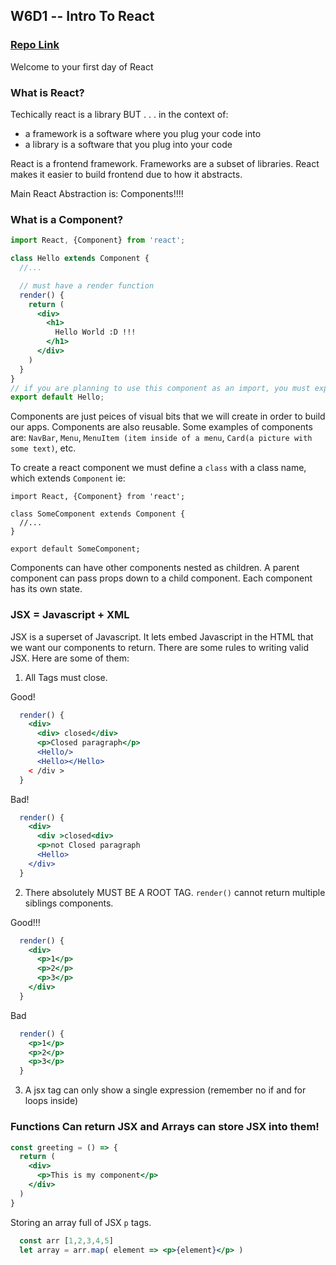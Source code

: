 ## W6D1  -- Intro To React

### [Repo Link](https://github.com/vasiliy-klimkin/intro-to-react-w6d1)

Welcome to your first day of React

### What is React?

Techically react is a library BUT . . . in the context of:

  - a framework is a software where you plug your code into
  - a library is a software that you plug into your code

React is a frontend framework. Frameworks are a subset of libraries. React makes it easier to build frontend due to how it abstracts.

Main React Abstraction is: Components!!!!

### What is a Component?

```jsx
import React, {Component} from 'react';

class Hello extends Component {
  //...

  // must have a render function
  render() {
    return (
      <div>
        <h1>
          Hello World :D !!!
        </h1>
      </div>
    )
  }
}
// if you are planning to use this component as an import, you must export it.
export default Hello;
```

Components are just peices of visual bits that we will create in order to build our apps. Components are also reusable. Some examples of components are: `NavBar`, `Menu`, `MenuItem (item inside of a menu`, `Card(a picture with some text)`, etc.

To create a react component we must define a `class` with a class name, which extends `Component`
ie:

```
import React, {Component} from 'react';

class SomeComponent extends Component {
  //...
}

export default SomeComponent;
```

Components can have other components nested as children. A parent component can pass props down to a child component. Each component has its own state.

### JSX = Javascript + XML

JSX is a superset of Javascript. It lets embed Javascript in the HTML that we want our components to return. There are some rules to writing valid JSX. Here are some of them:

1) All Tags must close.


Good!

```jsx
  render() {
    <div>
      <div> closed</div>
      <p>Closed paragraph</p>
      <Hello/>
      <Hello></Hello>
    < /div >
  }
```

Bad!

```jsx
  render() {
    <div>
      <div >closed<div>
      <p>not Closed paragraph
      <Hello>
    </div>
  }

```

2) There absolutely MUST BE A ROOT TAG. `render()` cannot return multiple siblings components.

Good!!!

```jsx
  render() {
    <div>
      <p>1</p>
      <p>2</p>
      <p>3</p>
    </div>
  }
```

Bad
```jsx
  render() {
    <p>1</p>
    <p>2</p>
    <p>3</p>
  }
```

3) A jsx tag can only show a single expression (remember no if and for loops inside)

### Functions Can return JSX and Arrays can store JSX into them!

```jsx
const greeting = () => {
  return (
    <div>
      <p>This is my component</p>
    </div>
  )
}
```

Storing an array full of JSX `p` tags.
```jsx
  const arr [1,2,3,4,5]
  let array = arr.map( element => <p>{element}</p> )
```
